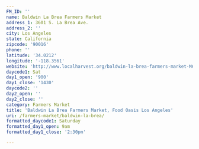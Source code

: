 ```yaml
---
FM_ID: ''
name: Baldwin La Brea Farmers Market
address_1: 3601 S. La Brea Ave.
address_2: ''
city: Los Angeles
state: California
zipcode: '90016'
phone: ''
latitude: '34.0212'
longitude: '-118.3561'
website: 'http://www.localharvest.org/baldwin-la-brea-farmers-market-M66674'
daycode1: Sat
day1_open: '900'
day1_close: '1430'
daycode2: ''
day2_open: ''
day2_close: ''
category: Farmers Market
title: 'Baldwin La Brea Farmers Market, Food Oasis Los Angeles'
uri: /farmers-market/baldwin-la-brea/
formatted_daycode1: Saturday
formatted_day1_open: 9am
formatted_day1_close: '2:30pm'

---
```

